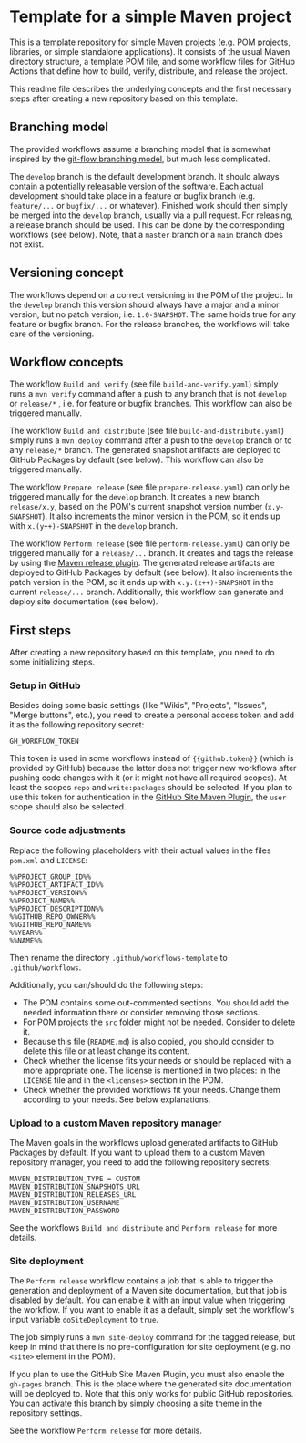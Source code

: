 # Template for a simple Maven project

This is a template repository for simple Maven projects (e.g. POM projects, libraries, or simple standalone applications). It consists of the usual Maven directory structure, a template POM file, and some workflow files for GitHub Actions that define how to build, verify, distribute, and release the project.

This readme file describes the underlying concepts and the first necessary steps after creating a new repository based on this template.

## Branching model

The provided workflows assume a branching model that is somewhat inspired by the [git-flow branching model](https://nvie.com/posts/a-successful-git-branching-model/), but much less complicated.

The `develop` branch is the default development branch. It should always contain a potentially releasable version of the software. Each actual development should take place in a feature or bugfix branch (e.g. `feature/...` or `bugfix/...` or whatever). Finished work should then simply be merged into the `develop` branch, usually via a pull request. For releasing, a release branch should be used. This can be done by the corresponding workflows (see below). Note, that a `master` branch or a `main` branch does not exist.

## Versioning concept

The workflows depend on a correct versioning in the POM of the project. In the `develop` branch this version should always have a major and a minor version, but no patch version; i.e. `1.0-SNAPSHOT`. The same holds true for any feature or bugfix branch. For the release branches, the workflows will take care of the versioning.

## Workflow concepts

The workflow `Build and verify` (see file `build-and-verify.yaml`) simply runs a `mvn verify` command after a push to any branch that is not `develop` or `release/*` , i.e. for feature or bugfix branches. This workflow can also be triggered manually.

The workflow `Build and distribute`  (see file `build-and-distribute.yaml`) simply runs a `mvn deploy` command after a push to the `develop` branch or to any `release/*` branch. The generated snapshot artifacts are deployed to GitHub Packages by default (see below). This workflow can also be triggered manually.

The workflow `Prepare release` (see file `prepare-release.yaml`) can only be triggered manually for the `develop` branch. It creates a new branch `release/x.y`, based on the POM's current snapshot version number (`x.y-SNAPSHOT`). It also increments the minor version in the POM, so it ends up with `x.(y++)-SNAPSHOT` in the `develop` branch.

The workflow `Perform release` (see file `perform-release.yaml`) can only be triggered manually for a `release/...` branch. It creates and tags the release by using the [Maven release plugin](https://maven.apache.org/maven-release/maven-release-plugin/). The generated release artifacts are deployed to GitHub Packages by default (see below). It also increments the patch version in the POM, so it ends up with `x.y.(z++)-SNAPSHOT` in the current `release/...` branch. Additionally, this workflow can generate and deploy site documentation (see below).

## First steps

After creating a new repository based on this template, you need to do some initializing steps.

### Setup in GitHub

Besides doing some basic settings (like "Wikis", "Projects", "Issues", "Merge buttons", etc.), you need to create a personal access token and add it as the following repository secret:

	GH_WORKFLOW_TOKEN

This token is used in some workflows instead of `{{github.token}}` (which is provided by GitHub) because the latter does not trigger new workflows after pushing code changes with it (or it might not have all required scopes). At least the scopes `repo` and `write:packages` should be selected. If you plan to use this token for authentication in the [GitHub Site Maven Plugin](https://github.com/github/maven-plugins), the `user` scope should also be selected.

### Source code adjustments

Replace the following placeholders with their actual values in the files `pom.xml` and `LICENSE`:

	%%PROJECT_GROUP_ID%%
	%%PROJECT_ARTIFACT_ID%%
	%%PROJECT_VERSION%%
	%%PROJECT_NAME%%
	%%PROJECT_DESCRIPTION%%
	%%GITHUB_REPO_OWNER%%
	%%GITHUB_REPO_NAME%%
	%%YEAR%%
	%%NAME%%

Then rename the directory `.github/workflows-template` to `.github/workflows`.

Additionally, you can/should do the following steps:

- The POM contains some out-commented sections. You should add the needed information there or consider removing those sections.
- For POM projects the `src` folder might not be needed. Consider to delete it.
- Because this file (`README.md`) is also copied, you should consider to delete this file or at least change its content.
- Check whether the license fits your needs or should be replaced with a more appropriate one. The license is mentioned in two places: in the `LICENSE` file and in the `<licenses>` section in the POM.
- Check whether the provided workflows fit your needs. Change them according to your needs. See below explanations.

### Upload to a custom Maven repository manager

The Maven goals in the workflows upload generated artifacts to GitHub Packages by default. If you want to upload them to a custom Maven repository manager, you need to add the following repository secrets:

	MAVEN_DISTRIBUTION_TYPE = CUSTOM
	MAVEN_DISTRIBUTION_SNAPSHOTS_URL
	MAVEN_DISTRIBUTION_RELEASES_URL
	MAVEN_DISTRIBUTION_USERNAME
	MAVEN_DISTRIBUTION_PASSWORD

See the workflows `Build and distribute` and `Perform release` for more details.

### Site deployment

The `Perform release` workflow contains a job that is able to trigger the generation and deployment of a Maven site documentation, but that job is disabled by default. You can enable it with an input value when triggering the workflow. If you want to enable it as a default, simply set the workflow's input variable `doSiteDeployment` to `true`.

The job simply runs a `mvn site-deploy` command for the tagged release, but keep in mind that there is no pre-configuration for site deployment (e.g. no `<site>` element in the POM).

If you plan to use the GitHub Site Maven Plugin, you must also enable the `gh-pages` branch. This is the place where the generated site documentation will be deployed to. Note that this only works for public GitHub repositories. You can activate this branch by simply choosing a site theme in the repository settings.

See the workflow `Perform release` for more details.
